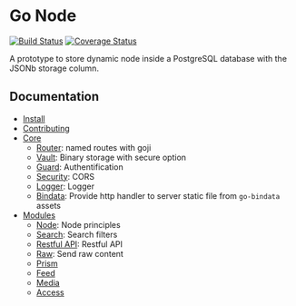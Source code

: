 Go Node
=======

[![Build Status](https://travis-ci.org/rande/gonode.svg?branch=master)](https://travis-ci.org/rande/gonode)
[![Coverage Status](https://coveralls.io/repos/github/rande/gonode/badge.svg)](https://coveralls.io/github/rande/gonode)

A prototype to store dynamic node inside a PostgreSQL database with the JSONb storage column.

Documentation
-------------
 
 * [Install](docs/install.md)
 * [Contributing](docs/contributing.md)
 * [Core](docs/core)
    * [Router](docs/core/router.md): named routes with goji
    * [Vault](docs/core/vault.md): Binary storage with secure option
    * [Guard](docs/core/guard.md): Authentification
    * [Security](docs/core/security.md): CORS 
    * [Logger](docs/core/logger.md): Logger
    * [Bindata](docs/core/bindata.md): Provide http handler to server static file from ``go-bindata`` assets
 * [Modules](docs/modules)
    * [Node](docs/modules/node.md): Node principles
    * [Search](docs/modules/search.md): Search filters
    * [Restful API](docs/modules/restful_api.md): Restful API 
    * [Raw](docs/modules/raw.md): Send raw content
    * [Prism](docs/modules/prism.md)
    * [Feed](docs/modules/feed.md)
    * [Media](docs/modules/media.md)
    * [Access](docs/modules/access.md)
